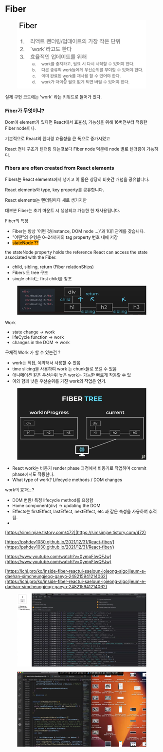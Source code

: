 # Fiber

<figure><img src="../.gitbook/assets/image (16).png" alt=""><figcaption></figcaption></figure>

실제 구현 코드에는 'work' 라는 키워드로 들어가 있다.



### Fiber가 무엇이냐?

Dom에 element가 있다면 React에서 효율성, 기능성을 위해 16버전부터 적용한 Fiber node이다.

기본적으로 React의 렌더링 효율성을 큰 폭으로 증가시켰고&#x20;

React 전체 구조가 렌더링 되는것보다 Fiber node 덕분에 node 별로 렌더링이 가능하다.



### Fibers are often created from React elements&#x20;

Fibers는 React elements에서 생기고 이 둘은 상당히 비슷간 개념을 공유합니다.

React elements와 type, key property를 공유합니다.



React elements는 렌더링마다 새로 생기지만&#x20;

대부분 Fiber는 초기 마운트 시 생성되고 가능한 한 재사용됩니다.



Fiber의 특징

* Fiber는 항상 '어떤 것(instance, DOM node ...)'과 1대1 관계를 갖습니다.
* "어떤"의 유형은 0\~24까지의 tag property 번호 내에 저장
* <mark style="background-color:orange;">stateNode ??</mark>

the stateNode property holds the reference React can access the state associated with the Fiber.



* child, sibling, return (Fiber relationShips)
* Fibers 도 tree 구조
* single child는 first child를 참조

<figure><img src="../.gitbook/assets/image (17).png" alt=""><figcaption></figcaption></figure>



Work

* state change -> work
* lifeCycle function -> work
* changes in the DOM -> work



구체적   Work 가 할 수 있는건 ?

* work는 직접, 예약해서 사용할 수 있음
* time slicing을 사용하여 work 는 chunk들로 쪼갤 수 있음
* 애니메이션 같은 우선순위 높은 work는 가능한 빠르게 작동할 수 있
* 이와 함께 낮은 우선순위를 가진 work의 작업은 연기.

<figure><img src="../.gitbook/assets/image (18).png" alt=""><figcaption></figcaption></figure>

* React work는 비동기 render phase 과정에서 비동기로 작업하며 commit phase에서도 작동한다.
* What type of work? Lifecycle methods / DOM changes&#x20;



work의 효과는?

* &#x20;DOM 변환/ 특정  lifecycle method를 요청함
* Home component(div) -> updating the DOM
* Effects는 firstEffect, lastEffect, nextEffect, etc 과 같은 속성을 사용하여 추적됨.
*



[https://simsimjae.tistory.com/472](https://simsimjae.tistory.com/472)

[https://pshdev1030.github.io/2021/12/31/React-fiber/](https://pshdev1030.github.io/2021/12/31/React-fiber/)

[https://www.youtube.com/watch?v=0ympFIwQFJw](https://www.youtube.com/watch?v=0ympFIwQFJw)

[https://ichi.pro/ko/inside-fiber-reactui-saeloun-jojeong-algolijeum-e-daehan-simcheungjeog-gaeyo-248215941214062](https://ichi.pro/ko/inside-fiber-reactui-saeloun-jojeong-algolijeum-e-daehan-simcheungjeog-gaeyo-248215941214062)



<figure><img src="../.gitbook/assets/image (15).png" alt=""><figcaption></figcaption></figure>

<figure><img src="../.gitbook/assets/image (8).png" alt=""><figcaption></figcaption></figure>

